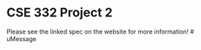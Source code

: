 # CSE 332 Project 2

Please see the linked spec on the website for more information!
#   u M e s s a g e  
 